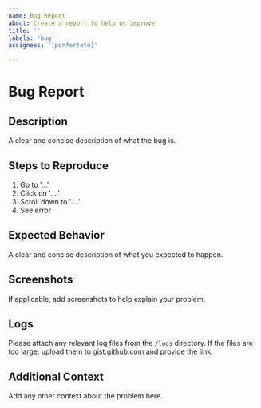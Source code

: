 ```yaml
---
name: Bug Report
about: Create a report to help us improve
title: ''
labels: 'bug'
assignees: '[ponfertato]'

---
```


# Bug Report

## Description

A clear and concise description of what the bug is.

## Steps to Reproduce

1. Go to '...'
2. Click on '....'
3. Scroll down to '....'
4. See error

## Expected Behavior

A clear and concise description of what you expected to happen.

## Screenshots

If applicable, add screenshots to help explain your problem.

## Logs

Please attach any relevant log files from the `/logs` directory. If the files are too large, upload them to [gist.github.com](https://gist.github.com) and provide the link.

## Additional Context

Add any other context about the problem here.